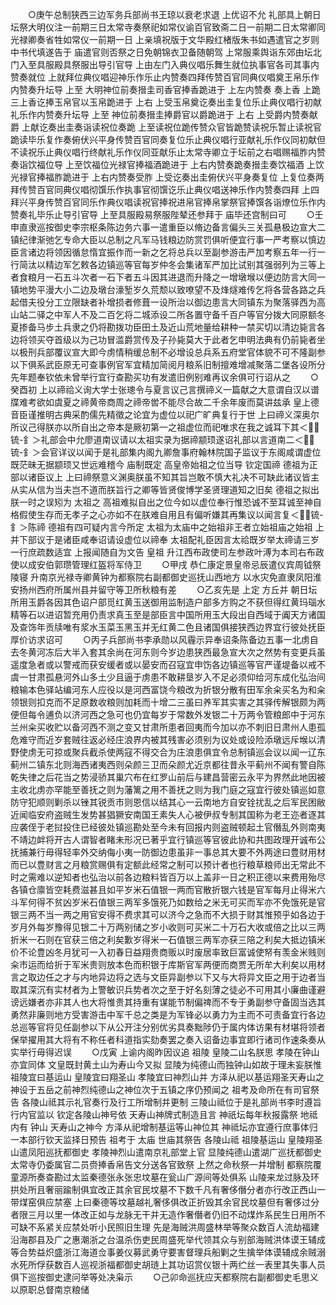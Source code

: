 <!-- { "loadSidebar": true } -->
　　○庚午总制狭西三边军务兵部尚书王琼以衰老求退  上优诏不允  礼部具上朝日坛祭大明仪注一前期三日太常寺奏祭祀如常仪谕百官致斋二日一前期二日太常卿同光禄卿奏省牲如常仪一前期一日  上亲填祝版于文华殿红楮版朱书如遇遣官之岁则中书代填遂告于  庙遣官则否祭之日免朝锦衣卫备随朝驾  上常服乘舆诣东郊由坛北门入至具服殿具祭服出导引官导  上由左门入典仪唱乐舞生就位执事官各司其事内赞奏就位  上就拜位典仪唱迎神乐作乐止内赞奏四拜传赞百官同典仪唱奠王帛乐作内赞奏升坛导  上至  大明神位前奏搢圭司香官捧香跪进于  上左内赞奏  奏上香  上跪三上香讫捧玉帛官以玉帛跪进于  上右  上受玉帛奠讫奏出圭复位乐止典仪唱行初献礼乐作内赞奏升坛导  上至  神位前奏搢圭捧爵官以爵跪进于  上右  上受爵内赞奏献爵  上献讫奏出圭奏诣读祝位奏跪  上至读祝位跪传赞众官皆跪赞读祝乐暂止读祝官跪读毕乐复作奏俯伏兴平身传赞百官同奏复位乐止典仪唱行亚献礼乐作仪同初献但不读祝乐止典仪唱行终献礼乐作仪同亚献乐止太常寺卿立于坛前之右唱赐福胙内赞奏诣饮福位导  上至饮福位光禄官捧福酒跪进于  上右内赞奏跪奏搢圭奏饮福酒  上饮光禄官捧福胙跪进于  上右内赞奏受胙  上受讫奏出圭俯伏兴平身奏复位  上复位奏两拜传赞百官同典仪唱彻馔乐作执事官彻馔讫乐止典仪唱送神乐作内赞奏四拜  上四拜兴平身传赞百官同乐作典仪唱读祝官捧祝进帛官捧帛掌祭官捧馔各诣燎位乐作内赞奏礼毕乐止导引官导  上至具服殿易祭服陛辇还参拜于  庙毕还宫制曰可
　　○壬申直隶巡按御史李宗枢条陈边务六事一遣重臣以脩边备言偏头三关孤悬极边宣大二镇纪律渐弛乞专命大臣以总制之凡军马钱粮边防赏罚俱听便宜行事一严考察以慎边臣言诸边将领因循怠惰宜振作而一新之乞将总兵以至副参游击严加考察五年一行一行简汰以精边军乞敕各边镇巡等官每岁仲冬会集诸军严加比试别其强弱列为三等上者食粮月一石五斗次者一石下者五斗因其进退而升降之一增墩堠以便边防言大同一镇地势平漫大小二边及墩台濠堑岁久荒颓以致嘹望不及烽燧难传乞将各营各路之兵起借夫役分工立限缺者补增损者修葺一设所治以御边患言大同镇东为聚落驿西为高山站二驿之中军人不及二百乞将二城添设二所各置守备千百户等官分拨大同原额冬夏掺备马步土兵隶之仍将勘拨功臣田土及近山荒地量给耕种一禁买切以清边毙言各边将领买夺首级以为己功冒滥爵赏传及子孙毙莫大于此者乞申明法典有仍前毙者坐以极刑兵部覆议宣大即今虏情稍缓总制不必增设总兵系五府堂官体貌不可不隆副参以下俱系武臣原无可查事例官军宜精加简阅月粮系旧制擅难增减聚落二堡各设所分先年题奉钦依未曾举行宜行查勘买功有发遣旧例别难再议余俱可行诏从之
　　○癸酉初  上以禘祫义询大学士张璁令与夏言议己言撰禘义一篇献之大意谓自汉以谱牒难考欲如虞夏之禘黄帝商周之禘帝喾不能尽合故二千余年废而莫讲兹承  皇上德音臣谨推明古典采酌儒先精徵之论宜为虚位以祀广旷典复行于世  上曰禘义深奥尔所议己得朕亦以所自出之帝本是厥初第一之祖虚位而祀唯求在我之诚耳下其＜锍-釒＞礼部会中允廖道南议请以太祖实录为据禘颛顼遂诏礼部以言道南二＜锍-釒＞会官详议以闻于是礼部集内阁九卿詹事府翰林院国子监议于东阁咸谓虚位既茫昧无据颛顼又世远难稽今  庙制既定  高皇帝始祖之位当导  钦定国禘  德祖为正部以诸臣议上  上曰禘祭意义渊奥朕虽不知其旨岂敢不慎大礼决不可缺此诸议皆主从实从信为当夫岂不道而朕旨行之卿等皆贤俊博学圣贤理道知之旧矣  德祖之拟出朕一时之误矧为  太祖之  高祖难拟自出之位今如以虚位奉行惟恐诚不至耳诚至神自格假使生存而无孝子之心亦如不在朕难自用且有偏听嫌其再集议以闻言复＜锍-釒＞陈禘  德祖有四可疑内言今所定  太祖为太庙中之始祖非王者立始祖庙之始祖  上并下部议于是诸臣咸奉诏请设虚位以禘奉  太祖配礼臣因言太祫既岁举太禘请三岁一行庶疏数适宜  上报闻随自为文告  皇祖  升江西布政使司左参政叶溥为本司右布政使以成安伯郭瓒管理红盔将军侍卫
　　○甲戌  恭仁康定景皇帝忌辰遣仪宾周钺祭  陵寝  升南京光禄寺卿黄钟为都察院右副都御史巡抚山西地方  以水灾免直隶凤阳淮安扬州西府所属州县并留守等卫所秋粮有差
　　○乙亥先是  上定  方丘并  朝日坛所用玉爵各因其色诏户部觅红黄玉送御用监制造户部多方购之不获但得红黄玛瑙水精等石以进诏暂充用仍责求真玉至是部臣言中国所用玉大段出自西域于阗天方诸国及查饰年贡牍唯有浆水玉菜玉黑玉并无红黄二色且诸国俱接狭西边界宜行彼处抚臣厚价访求诏可
　　○丙子兵部尚书李承勋以风霾示异奉诏条陈备边五事一北虏自去冬黄河冻后大半入套其余尚在河东则今岁边患狭西最急宣大次之然势有变更兵虽遥度急者或以警戒而获安缓者或以晏安而召寇宜申饬各边镇巡等官严谨堤备以戒不虞一甘肃孤悬河外山多土少且逼于虏患不敢耕垦岁入不足必须仰给河东成化弘治间粮输本色驿站编河东人应役以是河西富饶今粮改为折银分散有田军余籴买名为和籴领银则扣克而不足原数收粮则加耗而十增二三虽曰养军其实害之其驿传解银颇为两便但每令逋负以济河西之急可也仍宜每岁于常数外发银二十万两令管粮郎中于河东兰州籴买收贮以备河西不测之变又甘肃所患者回夷而今加以亦不刺旧日肃州人患孤危难守而近岁套贼往返必经庄浪界内被其残害必须别为议处或设险添墩远斥堠以清野使虏无可掠或聚兵截杀使两寇不得交合为庄浪患俱宜令总制镇巡会议以闻一辽东蓟州二镇东北则海西诸夷西则朵颜三卫而朵颜尤近京都往昔永平蓟州不闻有警自陈乾失律之后花当之势浸骄其巢穴布在红罗山前后与建昌营密云永平为界然此地因被主收北虏亦罕能至善抚之则为藩篱之用不善抚之则为我门庭之寇宜行彼处镇巡如意防守犯顺则剿杀以锉其锐贡市则恩信以结其心一云南地方自安铨扰乱之后军民困敝近闻临安府盗贼生发势甚猖獗安南国王素失人心被伊叔专制其国称为老王迩者逐其应袭侄于老挝投住已经彼处镇巡勘处至今未有回报内则盗贼顿起土官僭乱外则南夷不靖边衅将开古人谓智者睹未形况已著乎宜行镇巡等官彼此协和共图政理开诚布公抚捕兼行毋得轻率外交纳侮小夷一防御边患虽非一事总其大要不外两途曰豊财用材而已以豊财言之月粮赏赐俱有定额此经常之制可以预计者也行粮草粮师出无常此不时之需难以逆知者也弘治以前各边粮料皆百万以上盖非一日之积正德以来费用殆尽各镇仓廪皆空耗费滋甚且如平岁米石值银一两而官散折银六钱是官军每月止得米六斗军何得不贫凶岁米石值银三两军多饿死乃如数给之米无可买而军亦不免饿死是官银三两不当一两之用官安得不费求其可以济今之急而不大损于财其惟预乎如各边于岁月外每岁豫得见银二十万两别储之岁小收则可买米二十万石大收或倍之比以三两折米一石则在官获三倍之利矣歉岁得米一石值银三两军亦获三陪之利矣大抵边镇米价不论豊凶冬月犹可一入初春日益翔贵商贩以时废居率致巨富诚使帑有羡金米贱则籴市运而给折于军米贵则放本色而积银于库斯官军两便而商贾无所牟大利矣以用材言之取边任之才与内地异边将之选与文臣异副参以下又与大将异文臣之用于边者当取其深沉有实材者为上警敏识兵势者次之至于好名刻薄之徒必不可用其小廉曲谨避谤远嫌者亦非其人也大将惟贵其持重有谋能节制偏禆而不专于勇副参守备固当选其勇然非廉则地方受害游击中军千总之类是为军锋必以勇力为主而不可责备宜行各边总巡等官将见任副参以下从公开注分别优劣具奏黜陟仍于属内体访果有材堪将领者保举擢用其大将有不称任者科道指实劾奏罢之奏入诏备边事宜即行诸司作速条奏从实举行毋得迟误
　　○戊寅  上谕内阁昨因议追  祖陵  皇陵二山名朕思  孝陵在钟山亦宜同体  文皇既封黄土山为寿山今又拟  显陵为纯德山而独钟山如故于理未妄朕惟  祖陵宜曰基运山  皇陵宜曰翔圣山  孝陵宜曰神烈山并  方泽从祀以基运翔圣天寿山之神设于五岳之前神烈纯德山之神位次于五镇之序仍预闻之  祖考及命所在有司官祭告  各陵山祗其示礼官奏行及行工所增制并更制  三陵山祗位于是礼部尚书李时遵旨行内官监以  钦定各陵山神号依  天寿山神牌式制造且言  神祇坛每年秋报露祭  地祗内有  钟山  天寿山之神今  方泽从祀增制基运等山神位其  神祗坛亦宜遵行庶事体归一本部行钦天监择日预告  祖考于  太庙  世庙其祭告  各陵山祗  祖陵基运山  皇陵翔圣山遣凤阳巡抚都御史  孝陵神烈山遣南京礼部堂上官  显陵纯德山遣湖广巡抚都御史太常寺仍委属官二员赍捧香帛告文分送各官致祭  上然之命秋祭一并增制  都察院覆童源所奏查勘过太监秦德张永张忠坟墓在瓮山广源间等处俱系  山陵来龙过脉及环拱处所且奢丽踰制俱宜改正其余官民坟墓不下数千凡有奢侈僭分者亦行改正西山一带煤窑俱应禁塞  上曰秦德等坟墓越礼奢侈俱改正折毁其余官民坟墓但有奢侈过分者限三月以里一体改正如与龙脉无干并无造作奢僭者仍旧不动煤炸系民生日用所不可缺不系紧关应禁处听小民照旧生理  先是海贼洪周盛林举等聚众数百人流劫福建沿海郡县及广之惠潮浙之台温杀伤吏民周盛死举代领其众与别部海贼洪体谟王辅成等合势益炽盛浙江海道佥事姜仪募武勇守要害督理兵船剿之生擒举体谟辅成余贼溺水死所俘获数百人巡视浙福都御史胡琏上其功诏赏仪银十两纻丝一表里其失事人员俱下巡按御史逮问举等处决枭示
　　○己卯命巡抚应天都察院右副都御史毛思义以原职总督南京粮储

